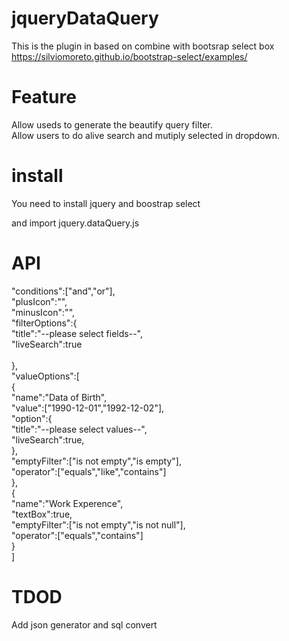 # jqueryDataQuery

This is the plugin in based on combine with bootsrap select box
https://silviomoreto.github.io/bootstrap-select/examples/

# Feature
Allow useds to generate the beautify query filter.</BR>
Allow users to do alive search and mutiply selected in dropdown.</BR>

# install
You need to install jquery and boostrap select

and import jquery.dataQuery.js

# API 

"conditions":["and","or"],</BR>
"plusIcon":"<i class='fa fa-plus' aria-hidden='true'></i>",</BR>
"minusIcon":"<i class='fa fa-minus' aria-hidden='true'></i>",</BR>
"filterOptions":{</BR>
   "title":"--please select fields--",</BR>
   "liveSearch":true  </BR>  
  },  </BR>
  "valueOptions":[</BR>
        {</BR>
          "name":"Data of Birth",</BR>
          "value":["1990-12-01","1992-12-02"],</BR>
          "option":{</BR>
            "title":"--please select values--",</BR>
            "liveSearch":true,</BR>
          },</BR>
          "emptyFilter":["is not empty","is empty"],</BR>
          "operator":["equals","like","contains"]</BR>
        },</BR>
        {</BR>
          "name":"Work Experence",</BR>
          "textBox":true,</BR>
          "emptyFilter":["is not empty","is not null"],</BR>
          "operator":["equals","contains"]</BR>
        }</BR>
    ]</BR>



# TDOD
Add json generator and sql convert

